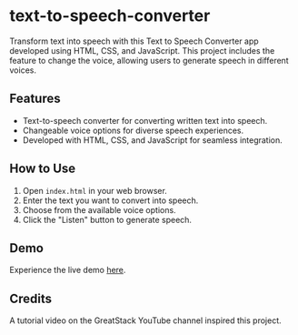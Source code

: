 # text-to-speech-converter

Transform text into speech with this Text to Speech Converter app developed using HTML, CSS, and JavaScript. This project includes the feature to change the voice, allowing users to generate speech in different voices.

## Features

- Text-to-speech converter for converting written text into speech.
- Changeable voice options for diverse speech experiences.
- Developed with HTML, CSS, and JavaScript for seamless integration.

## How to Use

1. Open `index.html` in your web browser.
2. Enter the text you want to convert into speech.
3. Choose from the available voice options.
4. Click the "Listen" button to generate speech.

## Demo

Experience the live demo [here](https://chamindud.github.io/text-to-speech-converter/).

## Credits

A tutorial video on the GreatStack YouTube channel inspired this project.
